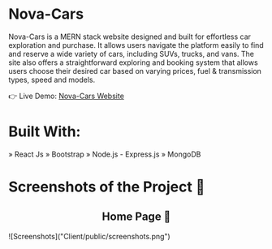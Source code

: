 # Nova-Cars

Nova-Cars is a MERN stack website designed and built for effortless car exploration and purchase. It allows users navigate the platform easily to find and reserve a wide variety of cars, including SUVs, trucks, and vans. The site also offers a straightforward exploring and booking system that allows users choose their desired car based on varying prices, fuel & transmission types, speed and models.

👉 Live Demo: [Nova-Cars Website](https://nova-cars.onrender.com)

# Built With:

» React Js
» Bootstrap
» Node.js - Express.js
» MongoDB

# Screenshots of the Project 📸
<h2 align="center">Home Page 🏡</h2>
![Screenshots]("Client/public/screenshots.png")
